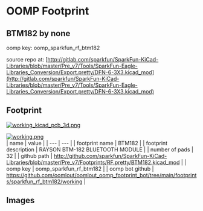 # OOMP Footprint  
## BTM182  by none  
  
oomp key: oomp_sparkfun_rf_btm182  
  
source repo at: [http://gitlab.com/sparkfun/SparkFun-KiCad-Libraries/blob/master/Pre_v7/Tools/SparkFun-Eagle-Libraries_Conversion/Export.pretty/DFN-6-3X3.kicad_mod](http://gitlab.com/sparkfun/SparkFun-KiCad-Libraries/blob/master/Pre_v7/Tools/SparkFun-Eagle-Libraries_Conversion/Export.pretty/DFN-6-3X3.kicad_mod)  
## Footprint  
  
[![working_kicad_pcb_3d.png](working_kicad_pcb_3d_600.png)](working_kicad_pcb_3d.png)  
  
[![working.png](working_600.png)](working.png)  
| name | value | 
| --- | --- | 
| footprint name | BTM182 | 
| footprint description | RAYSON BTM-182 BLUETOOTH MODULE | 
| number of pads | 32 | 
| github path | http://github.com/sparkfun/SparkFun-KiCad-Libraries/blob/master/Pre_v7/Footprints/RF.pretty/BTM182.kicad_mod | 
| oomp key | oomp_sparkfun_rf_btm182 | 
| oomp bot github | https://github.com/oomlout/oomlout_oomp_footprint_bot/tree/main/footprints/sparkfun_rf_btm182/working | 
## Images  
